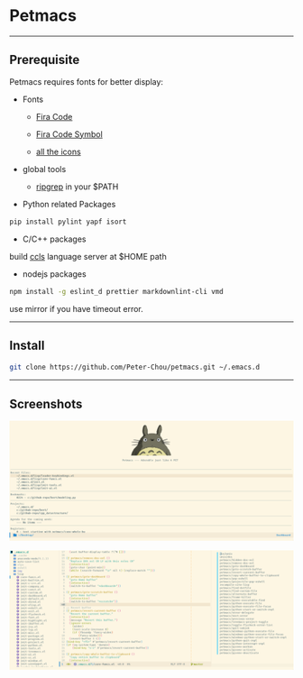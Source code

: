 # Petmacs

---

## Prerequisite
Petmacs requires fonts for better display:

- Fonts

  - [Fira Code](https://github.com/tonsky/FiraCode)

  - [Fira Code Symbol](https://github.com/tonsky/FiraCode/files/412440/FiraCode-Regular-Symbol.zip)

  - [all the icons](https://github.com/domtronn/all-the-icons.el/tree/master/fonts)  

- global tools

  - [ripgrep](https://github.com/BurntSushi/ripgrep) in your $PATH

- Python related Packages

```sh
pip install pylint yapf isort
```

- C/C++ packages

build [ccls](https://github.com/MaskRay/ccls) language server at $HOME path

- nodejs packages

```sh
npm install -g eslint_d prettier markdownlint-cli vmd
```

use mirror if you have timeout error.

---

## Install

```bash
git clone https://github.com/Peter-Chou/petmacs.git ~/.emacs.d
```

---

## Screenshots

![petmacs](./img/screenshot_dashboard.png)

![screenshot](./img/screenshot_elisp.png)
